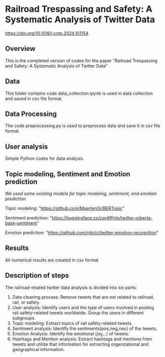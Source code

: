 # Railroad Trespassing and Safety: A Systematic Analysis of Twitter Data
https://doi.org/10.1016/j.cstp.2024.101154

## Overview
This is the completed version of codes for the paper "Railroad Trespassing and Safety: A Systematic Analysis of Twitter Data"
## Data
This folder contains code data_collection.ipynb is used in data collection and saved in csv file format. 
## Data Processing
The code preprocessing.py is used to preprocess data and save it in csv file format. 
## User analysis
Simple Python codes for data analysis.
## Topic modeling, Sentiment and Emotion prediction 
*We used some existing models for topic modeling, sentiment, and emotion prediction.* 

Topic modeling: "https://github.com/MaartenGr/BERTopic"

Sentiment prediction: "https://huggingface.co/cardiffnlp/twitter-roberta-base-sentiment"

Emotion prediction: "https://github.com/nikicc/twitter-emotion-recognition"

## Results
All numerical results are created in csv format
## Description of steps
The railroad-related twitter data analysis is divided into six parts:
  
  1. Data cleaning process: Remove tweets that are not related to railroad, rail, or safety.
  2. User analysis: Identify users and the type of users involved in posting rail safety-related tweets worldwide. Group the users in different subgroups. 
  3. Topic modeling: Extract topics of rail safety-related tweets.
  4. Sentiment analysis: Identify the sentiments(pos,neg,neu) of the tweets.
  5. Emotion Analysis: Identify the emotional (joy,..) of tweets.
  6. Hashtags and Mention analysis: Extract hashtags and mentions from tweets and utilize that information for extracting organizational and geographical information. 
